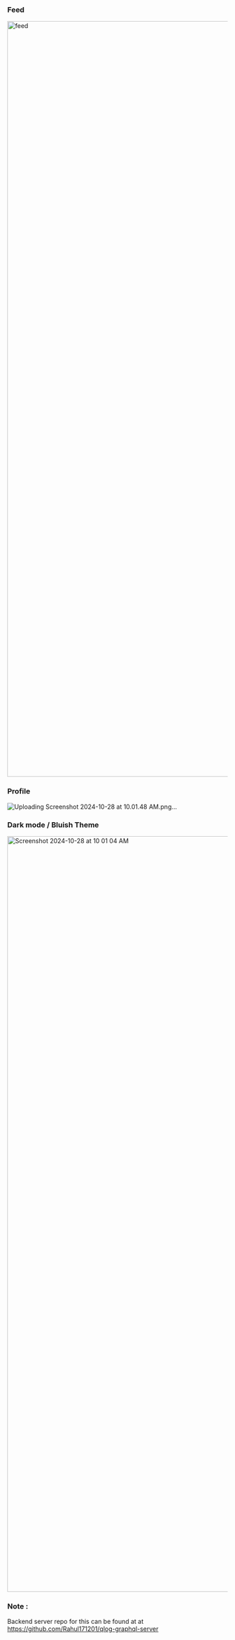 ### Feed

<img width="1728" alt="feed" src="https://github.com/user-attachments/assets/ce7810fe-0243-4997-9e7d-ce112206c079">

### Profile

![Uploading Screenshot 2024-10-28 at 10.01.48 AM.png…]()

### Dark mode / Bluish Theme

<img width="1728" alt="Screenshot 2024-10-28 at 10 01 04 AM" src="https://github.com/user-attachments/assets/7ff01ed0-861d-42b4-baa3-13bd01ce86f4">


### Note :
Backend server repo for this can be found at at https://github.com/Rahul171201/qlog-graphql-server
